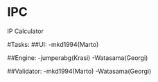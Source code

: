 # IPC
IP Calculator

#Tasks:
##UI:
-mkd1994(Marto)

##Engine:
-jumperabg(Krasi)
-Watasama(Georgi)


##Validator:
-mkd1994(Marto)
-Watasama(Georgi)
